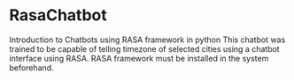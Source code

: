 # RasaChatbot
Introduction to Chatbots using RASA framework in python
This chatbot was trained to be capable of telling timezone of selected cities using a chatbot interface using RASA.
RASA framework must be installed in the system beforehand.
